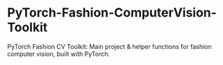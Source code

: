 # PyTorch-Fashion-ComputerVision-Toolkit
PyTorch Fashion CV Toolkit: Main project &amp; helper functions for fashion computer vision, built with PyTorch.
